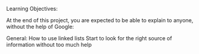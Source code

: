 Learning Objectives:

At the end of this project, you are expected to be able to explain to anyone, without the help of Google:

General: 
How to use linked lists
Start to look for the right source of information without too much help